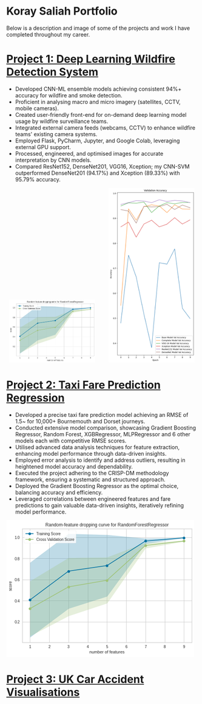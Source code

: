 # Koray Saliah Portfolio

Below is a description and image of some of the projects and work I have completed throughout my career.

# [Project 1: Deep Learning Wildfire Detection System](https://github.com/KoraySali/Dissertation_Archive/blob/main/README.md)
* Developed CNN-ML ensemble models achieving consistent 94%+ accuracy for wildfire and smoke detection.
* Proficient in analysing macro and micro imagery (satellites, CCTV, mobile cameras).
* Created user-friendly front-end for on-demand deep learning model usage by wildfire surveillance teams.
* Integrated external camera feeds (webcams, CCTV) to enhance wildfire teams' existing camera systems.
* Employed Flask, PyCharm, Jupyter, and Google Colab, leveraging external GPU support.
* Processed, engineered, and optimised images for accurate interpretation by CNN models.
* Compared ResNet152, DenseNet201, VGG16, Xception; my CNN-SVM outperformed DenseNet201 (94.17%) and Xception (89.33%) with 95.79% accuracy.

<p align="center">
  <img alt="Light" src="https://github.com/KoraySali/Taxi-Fare-Prediction/blob/main/Feature%20dropping%20curve%20for%20RandomForestRegressor.png?raw=true" width="45%" height="50%">
&nbsp; &nbsp; &nbsp; &nbsp;
  <img alt="Dark" src="https://github.com/KoraySali/Dissertation_Archive/blob/main/Validation%20Accuracy.png?raw=true" width="45%" height="10%>
</p>

![](https://github.com/KoraySali/Koray-Portfolio/blob/main/ML%20Ensembled%20Test%20Accuracies.png?raw=true)

# [Project 2: Taxi Fare Prediction Regression](https://github.com/KoraySali/Taxi-Fare-Prediction/blob/main/README.md)
* Developed a precise taxi fare prediction model achieving an RMSE of 1.5~ for 10,000+ Bournemouth and Dorset journeys.
* Conducted extensive model comparison, showcasing Gradient Boosting Regressor, Random Forest, XGBRegressor, MLPRegressor and 6 other models each with competitive RMSE scores.
* Utilised advanced data analysis techniques for feature extraction, enhancing model performance through data-driven insights.
* Employed error analysis to identify and address outliers, resulting in heightened model accuracy and dependability.
* Executed the project adhering to the CRISP-DM methodology framework, ensuring a systematic and structured approach.
* Deployed the Gradient Boosting Regressor as the optimal choice, balancing accuracy and efficiency.
* Leveraged correlations between engineered features and fare predictions to gain valuable data-driven insights, iteratively refining model performance.

![](https://github.com/KoraySali/Taxi-Fare-Prediction/blob/main/Feature%20dropping%20curve%20for%20RandomForestRegressor.png?raw=true)

# [Project 3: UK Car Accident Visualisations](https://github.com/KoraySali/Car-Accident-Visualisations/blob/master/README.md)
